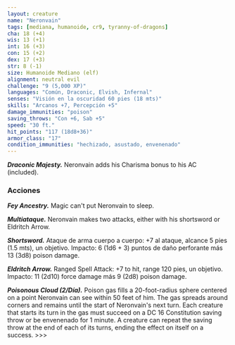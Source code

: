 ```yaml
---
layout: creature
name: "Neronvain"
tags: [mediana, humanoide, cr9, tyranny-of-dragons]
cha: 18 (+4)
wis: 13 (+1)
int: 16 (+3)
con: 15 (+2)
dex: 17 (+3)
str: 8 (-1)
size: Humanoide Mediano (elf)
alignment: neutral evil
challenge: "9 (5,000 XP)"
languages: "Común, Draconic, Elvish, Infernal"
senses: "Visión en la oscuridad 60 pies (18 mts)"
skills: "Arcanos +7, Percepción +5"
damage_immunities: "poison"
saving_throws: "Con +6, Sab +5"
speed: "30 ft."
hit_points: "117 (18d8+36)"
armor_class: "17"
condition_immunities: "hechizado, asustado, envenenado"
---
```


***Draconic Majesty.*** Neronvain adds his Charisma bonus to his AC (included).

### Acciones

***Fey Ancestry.*** Magic can't put Neronvain to sleep.

***Multiataque.*** Neronvain makes two attacks, either with his shortsword or Eldritch Arrow.

***Shortsword.*** Ataque de arma cuerpo a cuerpo: +7 al ataque, alcance 5 pies (1.5 mts), un objetivo. Impacto: 6 (1d6 + 3) puntos de daño perforante más 13 (3d8) poison damage.

***Eldritch Arrow.*** Ranged Spell Attack: +7 to hit, range 120 pies, un objetivo. Impacto: 11 (2d10) force damage más 9 (2d8) poison damage.

***Poisonous Cloud (2/Día).*** Poison gas fills a 20-foot-radius sphere centered on a point Neronvain can see within 50 feet of him. The gas spreads around corners and remains until the start of Neronvain's next turn. Each creature that starts its turn in the gas must succeed on a DC 16 Constitution saving throw or be envenenado for 1 minute. A creature can repeat the saving throw at the end of each of its turns, ending the effect on itself on a success. >>>